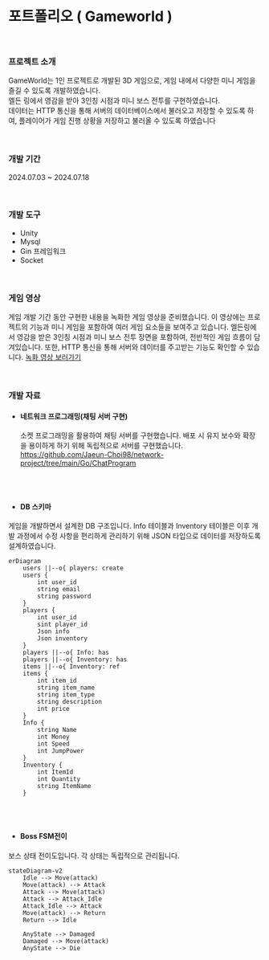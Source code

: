 # 포트폴리오 ( Gameworld )

<br>

### 프로젝트 소개

GameWorld는 1인 프로젝트로 개발된 3D 게임으로, 게임 내에서 다양한 미니 게임을 즐길 수 있도록 개발하였습니다. <br>
엘든 링에서 영감을 받아 3인칭 시점과 미니 보스 전투를 구현하였습니다. <br>
데이터는 HTTP 통신을 통해 서버의 데이터베이스에서 불러오고 저장할 수 있도록 하여, 플레이어가 게임 진행 상황을 저장하고 불러올 수 있도록 하였습니다

<br>

### 개발 기간

2024.07.03 ~ 2024.07.18

<br>

### 개발 도구

- Unity
- Mysql
- Gin 프레임워크
- Socket

<br>

### 게임 영상

게임 개발 기간 동안 구현한 내용을 녹화한 게임 영상을 준비했습니다. 이 영상에는 프로젝트의 기능과 미니 게임을 포함하여 여러 게임 요소들을 보여주고 있습니다. 엘든링에서 영감을 받은 3인칭 시점과 미니 보스 전투 장면을 포함하여, 전반적인 게임 흐름이 담겨있습니다. 또한, HTTP 통신을 통해 서버와 데이터를 주고받는 기능도 확인할 수 있습니다.
[녹화 영상 보러가기](https://youtu.be/BEdotAtLT_I)

<br>

### 개발 자료

- #### 네트워크 프로그래밍(채팅 서버 구현)
  소켓 프로그래밍을 활용하여 채팅 서버를 구현했습니다. 배포 시 유지 보수와 확장을 용이하게 하기 위해 독립적으로 서버를 구현했습니다.
  https://github.com/Jaeun-Choi98/network-project/tree/main/Go/ChatProgram

<br>
<br>

- #### DB 스키마

게임을 개발하면서 설계한 DB 구조입니다. Info 테이블과 Inventory 테이블은 이후 개발 과정에서 수정 사항을 편리하게 관리하기 위해 JSON 타입으로 데이터를 저장하도록 설계하였습니다.

```mermaid
erDiagram
    users ||--o{ players: create
    users {
        int user_id
        string email
        string password
    }
    players {
        int user_id
        sint player_id
        Json info
        Json inventory
    }
    players ||--o{ Info: has
    players ||--o{ Inventory: has
    items ||--o{ Inventory: ref
    items {
        int item_id
        string item_name
        string item_type
        string description
        int price
    }
    Info {
        string Name
        int Money
        int Speed
        int JumpPower
    }
    Inventory {
        int ItemId
        int Quantity
        string ItemName
    }
```

<br>
<br>

- #### Boss FSM전이

보스 상태 전이도입니다. 각 상태는 독립적으로 관리됩니다.

```mermaid
stateDiagram-v2
    Idle --> Move(attack)
    Move(attack) --> Attack
    Attack --> Move(attack)
    Attack --> Attack_Idle
    Attack_Idle --> Attack
    Move(attack) --> Return
    Return --> Idle

    AnyState --> Damaged
    Damaged --> Move(attack)
    AnyState --> Die
```
